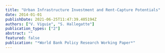 ```yaml
---
title: "Urban Infrastructure Investment and Rent-Capture Potentials"
date: 2014-01-01
publishDate: 2021-06-25T11:47:39.405194Z
authors: ["V. Viguie", "S. Hallegatte"]
publication_types: ["2"]
abstract: ""
featured: false
publication: "*World Bank Policy Research Working Paper*"
---
```


